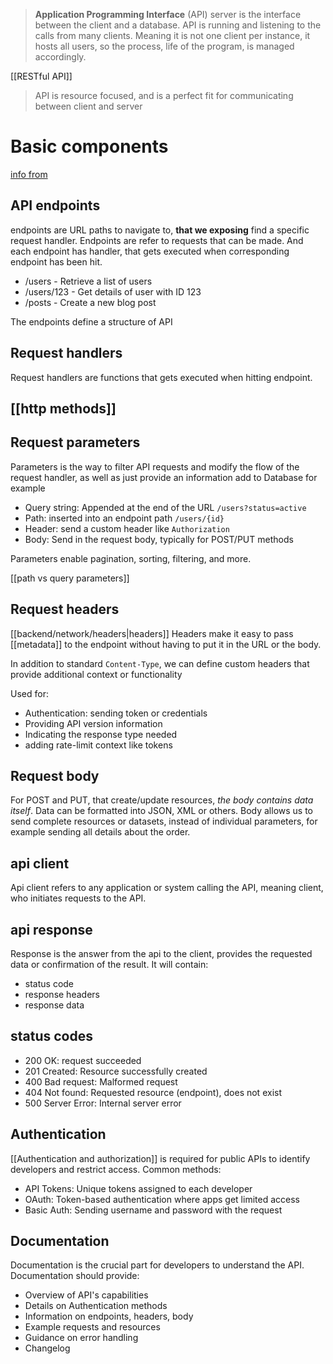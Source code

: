 > **Application Programming Interface** (API) server is the interface between the client and a database.
> API is running and listening to the calls from many clients. Meaning it is not one client per instance, it hosts all users, so the process, life of the program, is managed accordingly.

[[RESTful API]] 

> API is resource focused, and is a perfect fit for communicating between client and server
# Basic components
[info from](https://apidog.com/blog/what-are-the-components-of-an-api/#:~:text=APIs%20typically%20consist%20of%20three,data%20provided%20by%20the%20server.)


## API endpoints
endpoints are URL paths to navigate to, **that we exposing** find a specific request handler. Endpoints are refer to requests that can be made.
And each endpoint has handler, that gets executed when corresponding endpoint has been hit.

- /users - Retrieve a list of users
- /users/123 - Get details of user with ID 123
- /posts - Create a new blog post

The endpoints define a structure of API

## Request handlers

Request handlers are functions that gets executed when hitting endpoint.

## [[http methods]]

## Request parameters
Parameters is the way to filter API requests and modify the flow of the request handler, as well as just provide an information add to Database for example

- Query string: Appended at the end of the URL `/users?status=active`
- Path: inserted into an endpoint path `/users/{id}`
- Header:  send a custom header like `Authorization`
- Body: Send in the request body, typically for POST/PUT methods

Parameters enable pagination, sorting, filtering, and more.

[[path vs query parameters]]

## Request headers
[[backend/network/headers|headers]]
Headers make it easy to pass [[metadata]] to the endpoint without having to put it in the URL or the body.

In addition to standard `Content-Type`, we can define custom headers that provide additional context or functionality

Used for:
- Authentication: sending token or credentials
- Providing API version information
- Indicating the response type needed
- adding rate-limit context like tokens


## Request body
For POST and PUT, that create/update resources, *the body contains data itself*.  Data can be formatted into JSON, XML or others.
Body allows us to send complete resources or datasets, instead of individual parameters, for example sending all details about the order.

## api client
Api client refers to any application or system calling the API, meaning client, who initiates requests to the API.

## api response
Response is the answer from the api to the client, provides the requested data or confirmation of the result.
It will contain:
- status code
- response headers
- response data


## status codes
- 200 OK: request succeeded
- 201 Created: Resource successfully created
- 400 Bad request: Malformed request
- 404 Not found: Requested resource (endpoint), does not exist
- 500 Server Error: Internal server error

## Authentication
[[Authentication and authorization]] is required for public APIs to identify developers and restrict access. 
Common methods:
- API Tokens: Unique tokens assigned to each developer
- OAuth: Token-based authentication where apps get limited access
- Basic Auth: Sending username and password with the request

## Documentation
Documentation is the crucial part for developers to understand the API.
Documentation should provide:
- Overview of API's capabilities
-  Details on Authentication methods
- Information on endpoints, headers, body
- Example requests and resources
- Guidance on error handling
- Changelog

